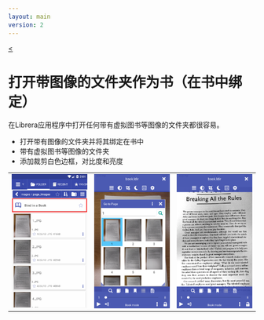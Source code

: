 ```yaml
---
layout: main
version: 2
---
```

[<](/wiki/zh)

# 打开带图像的文件夹作为书（在书中绑定）
在Librera应用程序中打开任何带有虚拟图书等图像的文件夹都很容易。


* 打开带有图像的文件夹并将其绑定在书中
* 带有虚拟图书等图像的文件夹
* 添加裁剪白色边框，对比度和亮度

||||
|-|-|-|
|![](1.png)|![](2.png)|![](3.png)|


